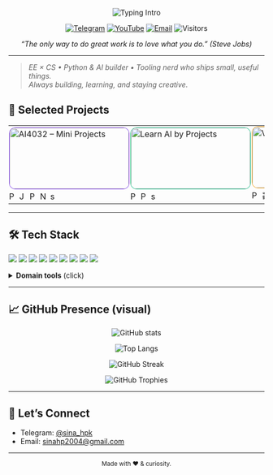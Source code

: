 <!-- Profile README for github.com/sina-hpk -->
<!-- Header Typing -->
<p align="center">
  <img
    src="https://readme-typing-svg.demolab.com?font=Inter&weight=700&size=28&duration=2500&pause=2000&center=true&vCenter=true&width=480&height=45&lines=Hi%2C+I'm+Sina+%F0%9F%91%8B&repeat=false"
    alt="Typing Intro"
/>
</p>


<p align="center">
  <a href="https://t.me/Sina_clubino"><img alt="Telegram" src="https://img.shields.io/badge/Telegram-2CA5E0?logo=telegram&logoColor=white"></a>
  <a href="https://www.youtube.com/@sina_hpk"><img alt="YouTube" src="https://img.shields.io/badge/YouTube-FF0000?logo=youtube&logoColor=white"></a>
  <a href="mailto:sinahp2004@gmail.com"><img alt="Email" src="https://img.shields.io/badge/Contact-Email-informational"></a>
  <img alt="Visitors" src="https://komarev.com/ghpvc/?username=sina-hpk&style=flat-square" />
</p>

<p align="center">
  <em>“The only way to do great work is to love what you do.” (Steve Jobs)</em>
</p>

---

> *EE × CS • Python & AI builder • Tooling nerd who ships small, useful things.*  
> *Always building, learning, and staying creative.*


## 🧩 Selected Projects

<div align="center">
  <table>
    <tr>
      <!-- AI4032 – Mini Projects -->
      <td style="padding:1px;">
        <a href="https://github.com/sina-hpk/Ai_All_mini_projects">
          <img
            src="https://socialify.git.ci/sina-hpk/Ai_All_mini_projects/image?name=1&description=0&owner=0&language=0&pattern=Floating%20Cogs&theme=Dark"
            alt="AI4032 – Mini Projects"
            width="235" height="120"
            style="object-fit:cover;border-radius:12px;border:1px solid #7C3AED;"
          />
        </a>
        <div style="margin-top:4px;">
          <img src="https://cdn.jsdelivr.net/gh/devicons/devicon/icons/python/python-original.svg" height="16" alt="Python"/>
          <img src="https://cdn.jsdelivr.net/gh/devicons/devicon/icons/jupyter/jupyter-original.svg" height="16" alt="Jupyter"/>
          <img src="https://cdn.jsdelivr.net/gh/devicons/devicon/icons/pandas/pandas-original.svg" height="16" alt="Pandas"/>
          <img src="https://cdn.jsdelivr.net/gh/devicons/devicon/icons/numpy/numpy-original.svg" height="16" alt="NumPy"/>
          <img src="https://cdn.jsdelivr.net/gh/devicons/devicon/icons/scikitlearn/scikitlearn-original.svg" height="16" alt="scikit-learn"/>
        </div>
      </td>
<!-- Learn AI by Projects -->
      <td style="padding:1px;">
        <a href="https://github.com/sina-hpk/learn-ai-by-projects">
          <img
            src="https://socialify.git.ci/sina-hpk/learn-ai-by-projects/image?name=1&description=0&owner=0&language=0&pattern=Signal&theme=Dark"
            alt="Learn AI by Projects"
            width="235" height="120"
            style="object-fit:cover;border-radius:12px;border:1px solid #10B981;"
          />
        </a>
        <div style="margin-top:4px;">
          <img src="https://cdn.jsdelivr.net/gh/devicons/devicon/icons/python/python-original.svg" height="16" alt="Python"/>
          <img src="https://cdn.jsdelivr.net/gh/devicons/devicon/icons/pytorch/pytorch-original.svg" height="16" alt="PyTorch"/>
          <img src="https://cdn.jsdelivr.net/gh/devicons/devicon/icons/scikitlearn/scikitlearn-original.svg" height="16" alt="scikit-learn"/>
        </div>
      </td>
<!-- Video Duration Calculator -->
      <td style="padding:1px;">
        <a href="https://github.com/sina-hpk/video-duration-calculator">
          <img
            src="https://socialify.git.ci/sina-hpk/video-duration-calculator/image?name=1&description=0&owner=0&language=0&pattern=Diagonal%20Stripes&theme=Dark"
            alt="Video Duration Calculator"
            width="235" height="120"
            style="object-fit:cover;border-radius:12px;border:1px solid #F59E0B;"
          />
        </a>
        <div style="margin-top:4px;">
          <img src="https://cdn.jsdelivr.net/gh/devicons/devicon/icons/python/python-original.svg" height="16" alt="Python"/>
          <span style="font-size:14px;">🎬</span>
        </div>
      </td>
<!-- EEG Emotion (DEAP, LSTM + SHAP) -->
      <td style="padding:1px;">
        <a href="https://github.com/sina-hpk/Emotion-recognition-DEAP-LSTM-SHAP">
          <img
            src="https://socialify.git.ci/sina-hpk/Emotion-recognition-DEAP-LSTM-SHAP/image?name=1&description=0&owner=0&language=0&pattern=Overlap&theme=Dark"
            alt="EEG Emotion (DEAP, LSTM + SHAP)"
            width="235" height="120"
            style="object-fit:cover;border-radius:12px;border:1px solid #3B82F6;"
          />
        </a>
        <div style="margin-top:4px;">
          <img src="https://cdn.jsdelivr.net/gh/devicons/devicon/icons/python/python-original.svg" height="16" alt="Python"/>
          <img src="https://cdn.jsdelivr.net/gh/devicons/devicon/icons/pytorch/pytorch-original.svg" height="16" alt="PyTorch"/>
          <img src="https://cdn.jsdelivr.net/gh/devicons/devicon/icons/numpy/numpy-original.svg" height="16" alt="NumPy"/>
        </div>
      </td>
    </tr>
  </table>
</div>


<!-- Optional: If you want it even cleaner, keep only the first row and move the second row into a collapsible section. -->


---

## 🛠️ Tech Stack
<p>
  <img src="https://img.shields.io/badge/Python-3776AB?logo=python&logoColor=white" />
  <img src="https://img.shields.io/badge/PyTorch-EE4C2C?logo=pytorch&logoColor=white" />
  <img src="https://img.shields.io/badge/scikit--learn-F7931E?logo=scikitlearn&logoColor=white" />
  <img src="https://img.shields.io/badge/Pandas-150458?logo=pandas&logoColor=white" />
  <img src="https://img.shields.io/badge/NumPy-013243?logo=numpy&logoColor=white" />
  <img src="https://img.shields.io/badge/Jupyter-F37626?logo=jupyter&logoColor=white" />
  <img src="https://img.shields.io/badge/FastAPI-009688?logo=fastapi&logoColor=white" />
  <img src="https://img.shields.io/badge/Docker-2496ED?logo=docker&logoColor=white" />
  <img src="https://img.shields.io/badge/Git-F05032?logo=git&logoColor=white" />
</p>

<details>
<summary><b>Domain tools</b> (click)</summary>
<br>
<img src="https://img.shields.io/badge/MNE-005F73?logo=python&logoColor=white" />
<img src="https://img.shields.io/badge/Signal_Processing-343a40" />
<img src="https://img.shields.io/badge/SHAP-8A2BE2" />
<img src="https://img.shields.io/badge/Time--Series-556B2F" />
</details>

---

## 📈 GitHub Presence (visual)
<p align="center">
  <img src="https://github-readme-stats.vercel.app/api?username=sina-hpk&show_icons=true&hide_border=true" alt="GitHub stats" />
</p>
<p align="center">
  <img src="https://github-readme-stats.vercel.app/api/top-langs/?username=sina-hpk&layout=compact&hide_border=true" alt="Top Langs" />
</p>
<p align="center">
  <img src="https://streak-stats.demolab.com?user=sina-hpk&hide_border=true" alt="GitHub Streak" />
</p>
<p align="center">
  <img src="https://github-profile-trophy.vercel.app/?username=sina-hpk&theme=flat&margin-w=10" alt="GitHub Trophies" />
</p>
<!-- Activity graph (optional): https://github-readme-activity-graph.vercel.app/graph?username=sina-hpk&hide_border=true -->

---

## 🤝 Let’s Connect
- Telegram: <a href="https://t.me/sina_hpk">@sina_hpk</a>
- Email: <a href="mailto:sinahp2004@gmail.com">sinahp2004@gmail.com</a>
<!-- Add LinkedIn or website when ready -->
---
<p align="center">
  <sub>Made with ❤️ & curiosity.</sub>
</p>
